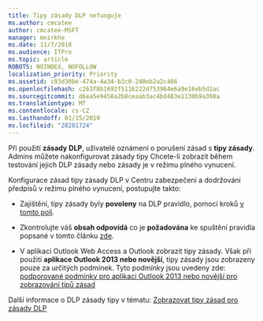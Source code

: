 ```yaml
---
title: Tipy zásady DLP nefunguje
ms.author: cmcatee
author: cmcatee-MSFT
manager: mnirkhe
ms.date: 11/7/2018
ms.audience: ITPro
ms.topic: article
ROBOTS: NOINDEX, NOFOLLOW
localization_priority: Priority
ms.assetid: c03d30be-474a-4a34-b3c0-240eb2a2c466
ms.openlocfilehash: c263f8b1692f5116222d753964e6a9e16eb5d1ac
ms.sourcegitcommit: d6ea5e9458a2b8ceaab3ac4bd483e1130b9a398a
ms.translationtype: MT
ms.contentlocale: cs-CZ
ms.lasthandoff: 01/15/2019
ms.locfileid: "28281724"
---
```

Při použití **zásady DLP**, uživatelé oznámení o porušení zásad s **tipy zásady**. Admins můžete nakonfigurovat zásady tipy Chcete-li zobrazit během testování jejich DLP zásady nebo zásady je v režimu plného vynucení. 
  
Konfigurace zásad tipy zásady DLP v Centru zabezpečení a dodržování předpisů v režimu plného vynucení, postupujte takto:
  
- Zajištění, tipy zásady byly **povoleny** na DLP pravidlo, pomocí kroků [v tomto poli](https://docs.microsoft.com/en-us/office365/securitycompliance/use-notifications-and-policy-tips).
    
- Zkontrolujte váš **obsah odpovídá** co je **požadována** ke spuštění pravidla popsané v tomto článku [zde](https://docs.microsoft.com/en-us/office365/securitycompliance/what-the-sensitive-information-types-look-for).
    
- V aplikaci Outlook Web Access a Outlook zobrazit tipy zásady. Však při použití **aplikace Outlook 2013 nebo novější**, tipy zásady jsou zobrazeny pouze za určitých podmínek. Tyto podmínky jsou uvedeny zde: [podporované podmínky pro aplikaci Outlook 2013 nebo novější pro zobrazování tipů zásad](https://docs.microsoft.com/en-us/office365/securitycompliance/use-notifications-and-policy-tips#outlook-2013-and-later-supports-showing-policy-tips-for-only-some-conditions)
    
Další informace o DLP zásady tipy v tématu: [Zobrazovat tipy zásad pro zásady DLP](https://docs.microsoft.com/en-us/office365/securitycompliance/use-notifications-and-policy-tips)
  

